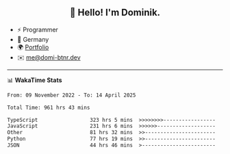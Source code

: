 <h2 align="center">👋 Hello! I'm Dominik.</h2>

- ⚡ Programmer
- 📍 Germany
- 🌍 [Portfolio](https://domi-btnr.dev)
- ✉️ [me@domi-btnr.dev](mailto://me@domi-btnr.dev)

---
📊 **WakaTime Stats**
<!--START_SECTION:waka-->

```txt
From: 09 November 2022 - To: 14 April 2025

Total Time: 961 hrs 43 mins

TypeScript                 323 hrs 5 mins  >>>>>>>>-----------------   33.60 %
JavaScript                 231 hrs 6 mins  >>>>>>-------------------   24.03 %
Other                      81 hrs 32 mins  >>-----------------------   08.48 %
Python                     77 hrs 19 mins  >>-----------------------   08.04 %
JSON                       44 hrs 46 mins  >------------------------   04.66 %
```

<!--END_SECTION:waka-->

